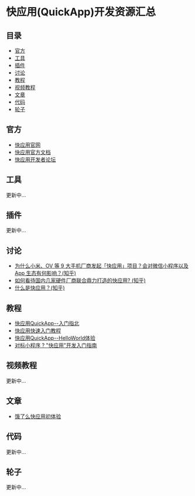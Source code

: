 # 快应用(QuickApp)开发资源汇总

## 目录

- [官方](#官方)
- [工具](#工具)
- [插件](#插件)
- [讨论](#讨论)
- [教程](#教程)
- [视频教程](#视频教程)
- [文章](#文章)
- [代码](#代码)
- [轮子](#轮子)

## 官方

- [快应用官网](https://www.quickapp.cn/)
- [快应用官方文档](https://doc.quickapp.cn/)
- [快应用开发者论坛](http://bbs.quickapp.cn/)

## 工具

更新中...

## 插件

更新中...

## 讨论

- [为什么小米、OV 等 9 大手机厂商发起「快应用」项目？会对微信小程序以及 App 生态有何影响？(知乎)](https://www.zhihu.com/question/268663484/answer/343010272)
- [如何看待国内几家硬件厂商联合鼎力打造的快应用? (知乎)](https://www.zhihu.com/question/268675437/answer/343249351)
- [什么是快应用？(知乎)](https://www.zhihu.com/question/269267011)

## 教程

- [快应用QuickApp--入门指北](https://zhuanlan.zhihu.com/p/34774751)
- [快应用快速入门教程](https://juejin.im/post/5ab27d8e518825557e78485e?utm_source=gold_browser_extension)
- [快应用QuickApp--HelloWorld体验](https://www.cnblogs.com/simleSmith/p/8618256.html)
- [对标小程序 ? "快应用"开发入门指南](https://juejin.im/post/5ab26a1e6fb9a028b547c675)

## 视频教程

更新中...

## 文章

- [饿了么快应用初体验](https://juejin.im/post/5ab119ef51882555712c3372)

## 代码

更新中...

## 轮子

更新中...
